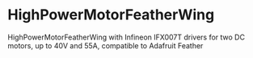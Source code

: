 # HighPowerMotorFeatherWing
HighPowerMotorFeatherWing with Infineon IFX007T drivers for two DC motors, up to 40V and 55A, compatible to Adafruit Feather
